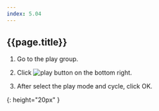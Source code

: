 ```yaml
---
index: 5.04
---
```

## {{page.title}}

1. Go to the play group.

1. Click ![play button][play-button] on the bottom right.

1. After select the play mode and cycle, click OK.

[play-button]: {{site.baseurl}}/assets/play-button.png
{: height="20px" }
